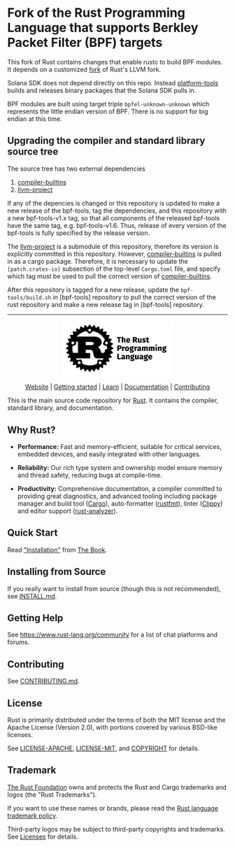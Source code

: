 # Fork of the Rust Programming Language that supports Berkley Packet Filter (BPF) targets

This fork of Rust contains changes that enable rustc to build BPF
modules.  It depends on a customized
[fork](https://github.com/anza-xyz/llvm-project) of Rust's LLVM
fork.

Solana SDK does not depend directly on this repo.  Instead [platform-tools]
builds and releases binary packages that the Solana SDK pulls in.

[platform-tools]: https://github.com/anza-xyz/platform-tools

BPF modules are built using target triple `bpfel-unknown-unknown`
which represents the little endian version of BPF.  There is no
support for big endian at this time.

Upgrading the compiler and standard library source tree
-------------------------------------------------------

The source tree has two external dependencies
1. [compiler-builtins]
2. [llvm-project]

If any of the depencies is changed or this repository is updated to
make a new release of the bpf-tools, tag the dependencies, and this
repository with a new bpf-tools-v1.x tag, so that all components of
the released bpf-tools have the same tag, e.g. bpf-tools-v1.6. Thus,
release of every version of the bpf-tools is fully specified by the
release version.

The [llvm-project] is a submodule of this repository, therefore its
version is explicitly committed in this repository.  However,
[compiler-builtins] is pulled in as a cargo package.  Therefore, it is
necessary to update the `[patch.crates-io]` subsection of the
top-level `Cargo.toml` file, and specify which tag must be used to
pull the correct version of [compiler-builtins].

After this repository is tagged for a new release, update the
`bpf-tools/build.sh` in [bpf-tools] repository to pull the correct
version of the rust repository and make a new release tag in
[bpf-tools] repository.

[compiler-builtins]: https://github.com/anza-xyz/compiler-builtins
[llvm-project]: https://github.com/anza-xyz/llvm-project

---

<div align="center">
  <picture>
    <source media="(prefers-color-scheme: dark)" srcset="https://raw.githubusercontent.com/rust-lang/www.rust-lang.org/master/static/images/rust-social-wide-dark.svg">
    <source media="(prefers-color-scheme: light)" srcset="https://raw.githubusercontent.com/rust-lang/www.rust-lang.org/master/static/images/rust-social-wide-light.svg">
    <img alt="The Rust Programming Language: A language empowering everyone to build reliable and efficient software"
         src="https://raw.githubusercontent.com/rust-lang/www.rust-lang.org/master/static/images/rust-social-wide-light.svg"
         width="50%">
  </picture>

[Website][Rust] | [Getting started] | [Learn] | [Documentation] | [Contributing]
</div>

This is the main source code repository for [Rust]. It contains the compiler,
standard library, and documentation.

[Rust]: https://www.rust-lang.org/
[Getting Started]: https://www.rust-lang.org/learn/get-started
[Learn]: https://www.rust-lang.org/learn
[Documentation]: https://www.rust-lang.org/learn#learn-use
[Contributing]: CONTRIBUTING.md

## Why Rust?

- **Performance:** Fast and memory-efficient, suitable for critical services, embedded devices, and easily integrated with other languages.

- **Reliability:** Our rich type system and ownership model ensure memory and thread safety, reducing bugs at compile-time.

- **Productivity:** Comprehensive documentation, a compiler committed to providing great diagnostics, and advanced tooling including package manager and build tool ([Cargo]), auto-formatter ([rustfmt]), linter ([Clippy]) and editor support ([rust-analyzer]).

[Cargo]: https://github.com/rust-lang/cargo
[rustfmt]: https://github.com/rust-lang/rustfmt
[Clippy]: https://github.com/rust-lang/rust-clippy
[rust-analyzer]: https://github.com/rust-lang/rust-analyzer

## Quick Start

Read ["Installation"] from [The Book].

["Installation"]: https://doc.rust-lang.org/book/ch01-01-installation.html
[The Book]: https://doc.rust-lang.org/book/index.html

## Installing from Source

If you really want to install from source (though this is not recommended), see
[INSTALL.md](INSTALL.md).

## Getting Help

See https://www.rust-lang.org/community for a list of chat platforms and forums.

## Contributing

See [CONTRIBUTING.md](CONTRIBUTING.md).

## License

Rust is primarily distributed under the terms of both the MIT license and the
Apache License (Version 2.0), with portions covered by various BSD-like
licenses.

See [LICENSE-APACHE](LICENSE-APACHE), [LICENSE-MIT](LICENSE-MIT), and
[COPYRIGHT](COPYRIGHT) for details.

## Trademark

[The Rust Foundation][rust-foundation] owns and protects the Rust and Cargo
trademarks and logos (the "Rust Trademarks").

If you want to use these names or brands, please read the
[Rust language trademark policy][trademark-policy].

Third-party logos may be subject to third-party copyrights and trademarks. See
[Licenses][policies-licenses] for details.

[rust-foundation]: https://rustfoundation.org/
[trademark-policy]: https://rustfoundation.org/policy/rust-trademark-policy/
[policies-licenses]: https://www.rust-lang.org/policies/licenses
